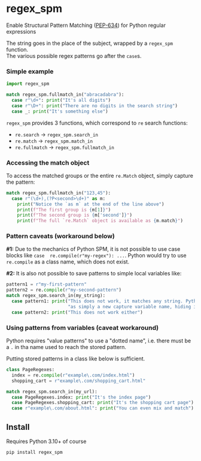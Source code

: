 # regex_spm

Enable Structural Pattern Matching ([PEP-634](https://peps.python.org/pep-0634/)) for Python 
regular expressions

The string goes in the place of the subject, wrapped by a `regex_spm` function.<br>
The various possible regex patterns go after the `case`s.

### Simple example

```python
import regex_spm

match regex_spm.fullmatch_in("abracadabra"):
  case r"\d+": print("It's all digits")
  case r"\D+": print("There are no digits in the search string")
  case _: print("It's something else")
```

`regex_spm` provides 3 functions, which correspond to `re` search functions:
- `re.search` → `regex_spm.search_in`
- `re.match` → `regex_spm.match_in`
- `re.fullmatch` → `regex_spm.fullmatch_in`

### Accessing the match object
To access the matched groups or the entire `re.Match` object, simply capture the pattern:
```python
match regex_spm.fullmatch_in("123,45"):
  case r"(\d+),(?P<second>\d+)" as m:
    print("Notice the `as m` at the end of the line above")
    print(f"The first group is {m[1]}")
    print(f"The second group is {m['second']}")
    print(f"The full `re.Match` object is available as {m.match}")
```

### Pattern caveats (workaround below)

**#1:** Due to the mechanics of Python SPM, it is not possible to use case blocks like `case 
re.compile(r"my-regex"): ...`. Python would try to use `re.compile` as a class name, which does not
exist.

**#2:** It is also not possible to save patterns to simple local variables like:
```python
pattern1 = r"my-first-pattern"
pattern2 = re.compile(r"my-second-pattern")
match regex_spm.search_in(my_string):
  case pattern1: print("This does not work, it matches any string. Python interprets `pattern1` "
                       "as simply a new capture variable name, hiding its previous value.")
  case pattern2: print("This does not work either")
```

### Using patterns from variables (caveat workaround)
Python requires "value patterns" to use a "dotted name", i.e. there must be a `.` in tha name used 
to reach the stored pattern. 

Putting stored patterns in a class like below is sufficient.

```python
class PageRegexes:
  index = re.compile(r"example\.com/index.html")
  shopping_cart = r"example\.com/shopping_cart.html"

match regex_spm.search_in(my_url):
  case PageRegexes.index: print("It's the index page")
  case PageRegexes.shopping_cart: print("It's the shopping cart page")
  case r"example\.com/about.html": print("You can even mix and match")
```

## Install
Requires Python 3.10+ of course
```bash
pip install regex_spm
```